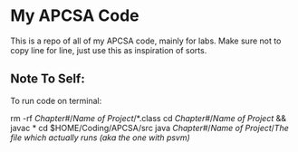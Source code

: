 # My APCSA Code

This is a repo of all of my APCSA code, mainly for labs. Make sure not to copy line for line, just use this as inspiration of sorts.

## Note To Self:

To run code on terminal:

rm -rf *Chapter#*/*Name of Project*/\*.class
cd *Chapter#*/*Name of Project* && javac *
cd $HOME/Coding/APCSA/src
java *Chapter#*/*Name of Project*/*The file which actually runs (aka the one with psvm)*
